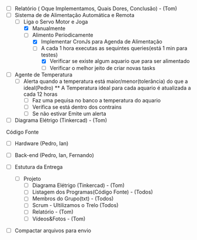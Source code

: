- [ ] Relatório ( Oque Implementamos, Quais Dores, Conclusão) - (Tom)
- [ ] Sistema de de Alimentação Automática e Remota
	- [ ] Liga o Servo Motor e Joga
		- [x] Manualmente
		- [ ] Alimento Periodicamente
			- [x] Implementar  CronJs para Agenda de Alimentação
			- [ ] A cada 1 hora executas as sequintes queries(está 1 min para testes)
				- [x] Verificar se existe algum aquario que para ser alimentado
				- [ ] Verificar o melhor jeito de criar novas tasks
- [ ] Agente de Temperatura
	- [ ] Alerta quando a temperatura está maior/menor(tolerância) do que a ideal(Pedro)
		** A Temperatura ideal para cada aquario é atualizada a cada 12 horas
		- [ ] Faz uma pequisa no banco a temperatura do aquario
		- [ ] Verifica se está dentro dos contrains
		- [ ] Se não estivar Emite um alerta

- [ ] Diagrama Elétrigo (Tinkercad) - (Tom)

Código Fonte
- [ ] Hardware (Pedro, Ian)
- [ ] Back-end (Pedro, Ian, Fernando)

- [ ] Estutura da Entrega
	- [ ] Projeto
		- [ ] Diagrama Elétrigo (Tinkercad) - (Tom)
		- [ ] Listagem dos Programas(Código Fonte) - (Todos)
		- [ ] Membros do Grupo(txt) - (Todos)
		- [ ] Scrum - Ultilizamos o Trelo (Todos)
		- [ ] Relatório - (Tom)
		- [ ] Vídeos&Fotos - (Tom)

- [ ] Compactar arquivos para envio
